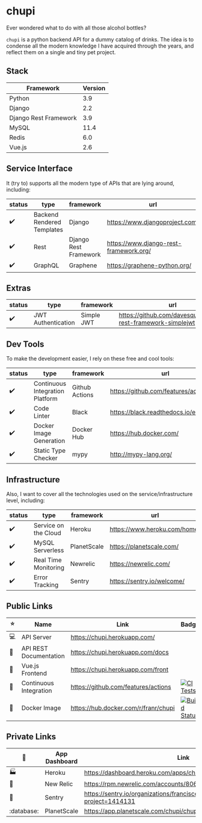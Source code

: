 # chupi
Ever wondered what to do with all those alcohol bottles?

`chupi` is a python backend API for a dummy catalog of drinks. The idea is to condense all the modern knowledge
I have acquired through the years, and reflect them on a single and tiny pet project.

## Stack

| Framework             | Version |
|-----------------------|---------|
| Python                | 3.9     |
| Django                | 2.2     |
| Django Rest Framework | 3.9     |
| MySQL                 | 11.4    |
| Redis                 | 6.0     |
| Vue.js                | 2.6     |

## Service Interface

It (try to) supports all the modern type of APIs that are lying around, including:

| status              | type                        | framework             | url                                    |
|---------------------|-----------------------------|-----------------------|----------------------------------------|
| :heavy_check_mark:  | Backend Rendered Templates  | Django                | https://www.djangoproject.com/         
| :heavy_check_mark:  | Rest                        | Django Rest Framework | https://www.django-rest-framework.org/ 
| :heavy_check_mark:  | GraphQL                     | Graphene              | https://graphene-python.org/           

## Extras

| status              | type                | framework   | url                                                         |
|---------------------|---------------------|-------------|-------------------------------------------------------------|
| :heavy_check_mark:  | JWT Authentication  | Simple JWT  | https://github.com/davesque/django-rest-framework-simplejwt 

## Dev Tools

To make the development easier, I rely on these free and cool tools:

| status              | type                            | framework      | url                                     |
|---------------------|---------------------------------|----------------|-----------------------------------------|
| :heavy_check_mark:  | Continuous Integration Platform | Github Actions | https://github.com/features/actions     
| :heavy_check_mark:  | Code Linter                     | Black          | https://black.readthedocs.io/en/stable/ 
| :heavy_check_mark:  | Docker Image Generation         | Docker Hub     | https://hub.docker.com/                 
| :heavy_check_mark:  | Static Type Checker             | mypy           | http://mypy-lang.org/                   

## Infrastructure

Also, I want to cover all the technologies used on the service/infrastructure level, including:

| status             | type                 | framework    | url                          |
|--------------------|----------------------|--------------|------------------------------|
| :heavy_check_mark: | Service on the Cloud | Heroku       | https://www.heroku.com/home/ 
| :heavy_check_mark: | MySQL Serverless     | PlanetScale  | https://planetscale.com/     
| :heavy_check_mark: | Real Time Monitoring | Newrelic     | https://newrelic.com/        
| :heavy_check_mark: | Error Tracking       | Sentry       | https://sentry.io/welcome/   

## Public Links

| :star:           | Name                   | Link                                    | Badge                                                                                                                                                |
|------------------|------------------------|-----------------------------------------|------------------------------------------------------------------------------------------------------------------------------------------------------|
| :computer:       | API Server             | https://chupi.herokuapp.com/            
| :book:           | API REST Documentation | https://chupi.herokuapp.com/docs        
| :checkered_flag: | Vue.js Frontend        | https://chupi.herokuapp.com/front       
| :hammer:         | Continuous Integration | https://github.com/features/actions     | [![CI Tests](https://github.com/Franr/chupi/workflows/CI%20Tests/badge.svg)](https://github.com/Franr/chupi/actions?query=workflow%3A%22CI+Tests%22) 
| :whale2:         | Docker Image           | https://hub.docker.com/r/franr/chupi    | [![Build Status](https://img.shields.io/docker/cloud/build/franr/chupi.svg)](https://hub.docker.com/r/franr/chupi)                                   

## Private Links

| :passport_control: | App Dashboard | Link |
|--------------------|---------------| ---- |
| :factory:          | Heroku        |https://dashboard.heroku.com/apps/chupi
| :crown:            | New Relic     |https://rpm.newrelic.com/accounts/806566/applications/259721450
| :rotating_light:   | Sentry        |https://sentry.io/organizations/francisco-rivera/issues/?project=1414131
| :database:         | PlanetScale   |https://app.planetscale.com/chupi/chupi
